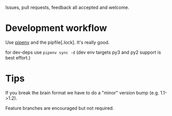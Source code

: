Issues, pull requests, feedback all accepted and welcome.

Development workflow
====================

Use [pipenv](https://docs.pipenv.org/index.html) and the pipfile[.lock]. It's really good.

for dev-deps use `pipenv sync -d` (dev env targets py3 and py2 support is best effort.)


Tips
====

If you break the brain format we have to do a "minor" version bump (e.g. 1.1->1.2).

Feature branches are encouraged but not required.
